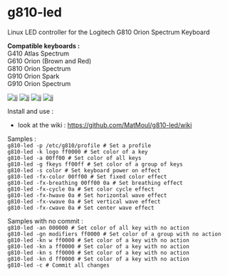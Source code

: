 # g810-led

Linux LED controller for the Logitech G810 Orion Spectrum Keyboard

**Compatible keyboards :**</br>
G410 Atlas Spectrum</br>
G610 Orion (Brown and Red)</br>
G810 Orion Spectrum</br>
G910 Orion Spark</br>
G910 Orion Spectrum

![jj](https://raw.githubusercontent.com/MatMoul/g810-led/master/pictures/g410.png)
![jj](https://raw.githubusercontent.com/MatMoul/g810-led/master/pictures/g610.png)
![jj](https://raw.githubusercontent.com/MatMoul/g810-led/master/pictures/g810.jpg)
![jj](https://raw.githubusercontent.com/MatMoul/g810-led/master/pictures/g910.jpg)

Install and use :</br>
- look at the wiki : https://github.com/MatMoul/g810-led/wiki

Samples :</br>
`g810-led -p /etc/g810/profile # Set a profile`</br>
`g810-led -k logo ff0000 # Set color of a key`</br>
`g810-led -a 00ff00 # Set color of all keys`</br>
`g810-led -g fkeys ff00ff # Set color of a group of keys`</br>
`g810-led -s color # Set keyboard power on effect`</br>
`g810-led -fx-color 00ff00 # Set fixed color effect`</br>
`g810-led -fx-breathing 00ff00 0a # Set breathing effect`</br>
`g810-led -fx-cycle 0a # Set color cycle effect`</br>
`g810-led -fx-hwave 0a # Set horizontal wave effect`</br>
`g810-led -fx-vwave 0a # Set vertical wave effect`</br>
`g810-led -fx-cwave 0a # Set center wave effect`</br>


Samples with no commit :</br>
`g810-led -an 000000 # Set color of all key with no action`</br>
`g810-led -gn modifiers ff0000 # Set color of a group with no action`</br>
`g810-led -kn w ff0000 # Set color of a key with no action`</br>
`g810-led -kn a ff0000 # Set color of a key with no action`</br>
`g810-led -kn s ff0000 # Set color of a key with no action`</br>
`g810-led -kn d ff0000 # Set color of a key with no action`</br>
`g810-led -c # Commit all changes`</br>

